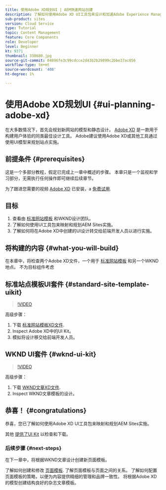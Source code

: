 ```yaml
---
title: 使用Adobe XD规划UI | AEM快速网站创建
description: 了解如何使用Adobe XD UI工具包来设计和加速Adobe Experience Manager Sites实施。
sub-product: sites
version: Cloud Service
type: Tutorial
topic: Content Management
feature: Core Components
role: Developer
level: Beginner
kt: 9371
thumbnail: 338680.jpg
source-git-commit: 04096fe3c99cdcce2d43b2b29899c2bbe37ac056
workflow-type: tm+mt
source-wordcount: '408'
ht-degree: 1%

---
```


# 使用Adobe XD规划UI {#ui-planning-adobe-xd}

在大多数情况下，首先会规划新网站的模型和静态设计。 [Adobe XD](https://www.adobe.com/products/xd.html) 是一款用于构建用户体验的同类最佳设计工具。 Adobe建议使用Adobe XD或其他工具通过使用UI模型来规划站点实施。

## 前提条件 {#prerequisites}

这是一个多部分教程，假定已完成上一章中概述的步骤。 本章只是一个监视和学习部分，无需执行任何操作即可继续后续章节。

为了跟进您需要的视频 [Adobe XD](https://www.adobe.com/products/xd/pricing/free-trial.html) 已安装，a [免费试用](https://www.adobe.com/products/xd/pricing/free-trial.html).

## 目标

1. 查看由 [标准网站模板](https://github.com/adobe/aem-site-template-standard) 和WKND设计团队。
1. 了解如何使用UI工具包来映射和规划AEM Sites实施。
1. 了解如何将在Adobe XD中创建的UI设计转交给前端开发人员以进行实施。

## 将构建的内容 {#what-you-will-build}

在本章中，将检查两个Adobe XD文件，一个用于 [标准网站模板](https://github.com/adobe/aem-site-template-standard) 和另一个WKND地点。 不为目标组件考虑 

## 标准站点模板UI套件 {#standard-site-template-uikit}

>[!VIDEO](https://video.tv.adobe.com/v/338680/?quality=12&learn=on)

高级步骤：

1. 下载 [标准网站模板XD文件](https://github.com/adobe/aem-site-template-standard/raw/main/files/wireframe.xd).
1. Inspect Adobe XD中的UI Kit。
1. 模拟将设计移交给前端开发人员。

## WKND UI套件 {#wknd-ui-kit}

>[!VIDEO](https://video.tv.adobe.com/v/30214/?quality=12&learn=on)

高级步骤：

1. 下载 [WKND文章XD文件](https://github.com/adobe/aem-guides-wknd/releases/download/aem-guides-wknd-0.0.2/AEM_UI-kit-WKND-article-design.xd).
1. Inspect WKND文章模板的设计。

## 恭喜！ {#congratulations}

恭喜，您已了解如何使用Adobe XD UI工具包来映射和规划AEM Sites实施。

其他 [提供了UI Kit](https://www.adobe.com/products/xd/features/ui-kits.html) 以检查和下载。

### 后续步骤 {#next-steps}

在下一章中，将根据WKND文章设计创建新页面模板。

了解如何创建和修改 [页面模板](./page-templates.md). 了解页面模板与页面之间的关系。 了解如何配置页面模板的策略，以便为内容提供精细的管理和品牌一致性。  将根据Adobe XD的模型创建结构良好的杂志文章模板。